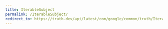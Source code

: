 ```yaml
---
title: IterableSubject
permalink: /IterableSubject/
redirect_to: https://truth.dev/api/latest/com/google/common/truth/IterableSubject.html
---
```

